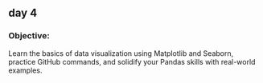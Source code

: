 ## day 4
### Objective:
Learn the basics of data visualization using Matplotlib and Seaborn,
practice GitHub commands,
and solidify your Pandas skills with real-world examples.
